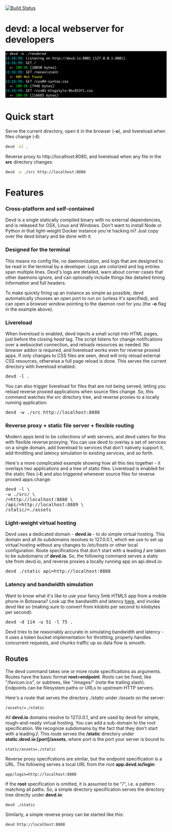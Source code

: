 
[![Build Status](https://drone.io/github.com/cortesi/devd/status.png)](https://drone.io/github.com/cortesi/devd/latest)


# devd: a local webserver for developers

![screenshot](docs/devd-terminal.png "devd in action")


# Quick start

Serve the current directory, open it in the browser (**-o**), and livereload when files change (**-l**):

```bash
devd -ol .
```

Reverse proxy to http://localhost:8080, and livereload when any file in the **src** directory changes:

```bash
devd -w ./src http://localhost:8080
```


# Features


### Cross-platform and self-contained

Devd is a single statically compiled binary with no external dependencies, and
is released for OSX, Linux and Windows. Don't want to install Node or Python in
that light-weight Docker instance you're hacking in? Just copy over the devd
binary and be done with it.


### Designed for the terminal

This means no config file, no daemonization, and logs that are designed to be
read in the terminal by a developer. Logs are colorized and log entries span
multiple lines. Devd's logs are detailed, warn about corner cases that other
daemons ignore, and can optionally include things like detailed timing
information and full headers.

To make quickly firing up an instance as simple as possible, devd automatically
chooses an open port to run on (unless it's specified), and can open a browser
window pointing to the daemon root for you (the **-o** flag in the example
above).


### Livereload

When livereload is enabled, devd injects a small script into HTML pages, just
before the closing *head* tag. The script listens for change notifications over
a websocket connection, and reloads resources as needed. No browser addon is
required, and livereload works even for reverse proxied apps. If only changes
to CSS files are seen, devd will only reload external CSS resources, otherwise
a full page reload is done. This serves the current directory with livereload
enabled:

<pre class="terminal">devd -l .</pre>

You can also trigger livereload for files that are not being served, letting
you reload reverse proxied applications when source files change. So, this
command watches the *src* directory tree, and reverse proxies to a locally
running application:

<pre class="terminal">devd -w ./src http://localhost:8888</pre>


### Reverse proxy + static file server + flexible routing

Modern apps tend to be collections of web servers, and devd caters for this
with flexible reverse proxying. You can use devd to overlay a set of services
on a single domain, add livereload to services that don't natively support it,
add throttling and latency simulation to existing services, and so forth.

Here's a more complicated example showing how all this ties together - it
overlays two applications and a tree of static files. Livereload is enabled for
the static files (**-l**) and also triggered whenever source files for reverse
proxied apps change:

<pre class="terminal">
devd -l \
-w ./src/ \
/=http://localhost:8888 \
/api/=http://localhost:8889 \
/static/=./assets
</pre>


### Light-weight virtual hosting

Devd uses a dedicated domain - **devd.io** - to do simple virtual hosting. This
domain and all its subdomains resolves to 127.0.0.1, which we use to set up
virtual hosting without any changes to */etc/hosts* or other local
configuration. Route specifications that don't start with a leading **/** are
taken to be subdomains of **devd.io**. So, the following command serves a
static site from devd.io, and reverse proxies a locally
running app on api.devd.io:

<pre class="terminal">
devd ./static api=http://localhost:8888
</pre>


### Latency and bandwidth simulation

Want to know what it's like to use your fancy 5mb HTML5 app from a mobile phone
in Botswana? Look up the bandwidth and latency
[here](http://www.cisco.com/c/en/us/solutions/collateral/service-provider/global-cloud-index-gci/CloudIndex_Supplement.html),
and invoke devd like so (making sure to convert from kilobits per second to
kilobytes per second):

<pre class="terminal">devd -d 114 -u 51 -l 75 .</pre>

Devd tries to be reasonably accurate in simulating bandwidth and latency - it
uses a token bucket implementation for throttling, properly handles concurrent
requests, and chunks traffic up so data flow is smooth.


## Routes

The devd command takes one or more route specifications as arguments. Routes
have the basic format **root=endpoint**. Roots can be fixed, like
"/favicon.ico", or subtrees, like "/images/" (note the trailing slash).
Endpoints can be filesystem paths or URLs to upstream HTTP servers.

Here's a route that serves the directory *./static* under */assets* on the server:

```
/assets/=./static
```

All **devd.io** domains resolve to 127.0.0.1, and are used by devd for simple,
rough-and-ready virtual hosting. You can add a sub-domain to the root
specification. We recognize subdomains by the fact that they don't start with a
leading **/**. This route serves the **/static** directory under
**static.devd.io:[port]/assets**, where port is the port your server is bound
to.

```
static/assets=./static
```

Reverse proxy specifcations are similar, but the endpoint specification is a
URL. The following serves a local URL from the root **app.devd.io/login**:

```
app/login=http://localhost:8888
```

If the **root** specification is omitted, it is assumed to be "/", i.e. a
pattern matching all paths. So, a simple directory specification serves the
directory tree directly under **devd.io**:

```
devd ./static
```

Similarly, a simple reverse proxy can be started like this:

```
devd http://localhost:8888
```
